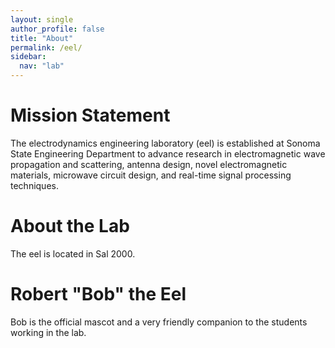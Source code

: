 ```yaml
---
layout: single
author_profile: false
title: "About"
permalink: /eel/
sidebar:
  nav: "lab"
---
```

# Mission Statement

The electrodynamics engineering laboratory (eel) is established at Sonoma State Engineering Department to advance research in electromagnetic wave propagation and scattering, antenna design, novel electromagnetic materials, microwave circuit design, and real-time signal processing techniques.

# About the Lab

The eel is located in Sal 2000.

# Robert "Bob" the Eel

Bob is the official mascot and a very friendly companion to the students working in the lab.